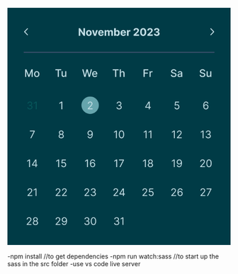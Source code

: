 [![Watch the Demo](./public/assets/cal.png)](https://clipchamp.com/watch/t1B6ncNXt3Q)

-npm install //to get dependencies
-npm run watch:sass //to start up the sass in the src folder
-use vs code live server

